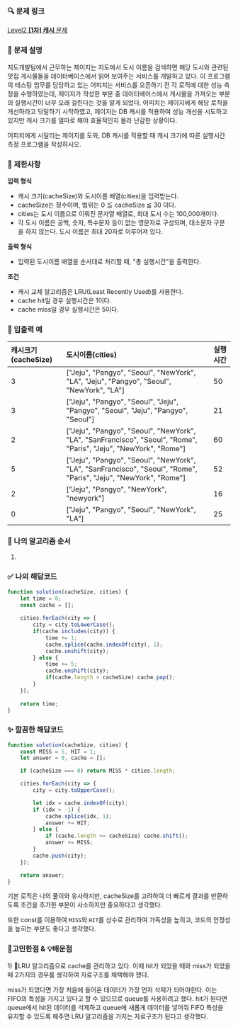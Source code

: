 ### 🔍 문제 링크
[Level2 **\[1차\] 캐시** 문제](https://school.programmers.co.kr/learn/courses/30/lessons/17680)

### 📘 문제 설명
지도개발팀에서 근무하는 제이지는 지도에서 도시 이름을 검색하면 해당 도시와 관련된 맛집 게시물들을 데이터베이스에서 읽어 보여주는 서비스를 개발하고 있다.
이 프로그램의 테스팅 업무를 담당하고 있는 어피치는 서비스를 오픈하기 전 각 로직에 대한 성능 측정을 수행하였는데, 제이지가 작성한 부분 중 데이터베이스에서 게시물을 가져오는 부분의 실행시간이 너무 오래 걸린다는 것을 알게 되었다.
어피치는 제이지에게 해당 로직을 개선하라고 닦달하기 시작하였고, 제이지는 DB 캐시를 적용하여 성능 개선을 시도하고 있지만 캐시 크기를 얼마로 해야 효율적인지 몰라 난감한 상황이다.

어피치에게 시달리는 제이지를 도와, DB 캐시를 적용할 때 캐시 크기에 따른 실행시간 측정 프로그램을 작성하시오.

### 📕 제한사항
**입력 형식**
- 캐시 크기(cacheSize)와 도시이름 배열(cities)을 입력받는다.
- cacheSize는 정수이며, 범위는 0 ≦ cacheSize ≦ 30 이다.
- cities는 도시 이름으로 이뤄진 문자열 배열로, 최대 도시 수는 100,000개이다.
- 각 도시 이름은 공백, 숫자, 특수문자 등이 없는 영문자로 구성되며, 대소문자 구분을 하지 않는다. 도시 이름은 최대 20자로 이루어져 있다.

**출력 형식**
- 입력된 도시이름 배열을 순서대로 처리할 때, "총 실행시간"을 출력한다.

**조건**
- 캐시 교체 알고리즘은 LRU(Least Recently Used)를 사용한다.
- cache hit일 경우 실행시간은 1이다.
- cache miss일 경우 실행시간은 5이다.

### 📙 입출력 예
|캐시크기(cacheSize)|도시이름(cities)|실행시간|
|:---|:---|:---|
|3|["Jeju", "Pangyo", "Seoul", "NewYork", "LA", "Jeju", "Pangyo", "Seoul", "NewYork", "LA"]|50|
|3|["Jeju", "Pangyo", "Seoul", "Jeju", "Pangyo", "Seoul", "Jeju", "Pangyo", "Seoul"]|21|
|2|["Jeju", "Pangyo", "Seoul", "NewYork", "LA", "SanFrancisco", "Seoul", "Rome", "Paris", "Jeju", "NewYork", "Rome"]|60|
|5|["Jeju", "Pangyo", "Seoul", "NewYork", "LA", "SanFrancisco", "Seoul", "Rome", "Paris", "Jeju", "NewYork", "Rome"]|52|
|2|["Jeju", "Pangyo", "NewYork", "newyork"]|16|
|0|["Jeju", "Pangyo", "Seoul", "NewYork", "LA"]|25|

### 📔 나의 알고리즘 순서
1. 

### ✅ 나의 해답코드
```javascript
function solution(cacheSize, cities) {
    let time = 0;
    const cache = [];
    
    cities.forEach(city => {
        city = city.toLowerCase();
        if(cache.includes(city)) {
            time += 1;
            cache.splice(cache.indexOf(city), 1);
            cache.unshift(city);
        } else {
            time += 5;
            cache.unshift(city);
            if(cache.length > cacheSize) cache.pop();
        }
    });
    
    return time;
}
```

### ✨ 깔끔한 해답코드
```javascript
function solution(cacheSize, cities) {
    const MISS = 5, HIT = 1;
    let answer = 0, cache = [];

    if (cacheSize === 0) return MISS * cities.length;

    cities.forEach(city => {
        city = city.toUpperCase();

        let idx = cache.indexOf(city);
        if (idx > -1) {
            cache.splice(idx, 1);
            answer += HIT;
        } else {
            if (cache.length >= cacheSize) cache.shift();
            answer += MISS;
        }
        cache.push(city);
    });

    return answer;
}
```
기본 로직은 나의 풀이와 유사하지만, cacheSize를 고려하여 더 빠르게 결과를 반환하도록 조건을 추가한 부분이 사소하지만 중요하다고 생각했다. 

또한 const를 이용하여 `MISS`와 `HIT`를 상수로 관리하여 가독성을 높히고, 코드의 안정성을 높히는 부분도 좋다고 생각했다.

### 📝고민한점 & 💡배운점
1\) 🤔LRU 알고리즘으로 cache를 관리하고 있다. 이때 hit가 되었을 때와 miss가 되었을 때 2가지의 경우를 생각하여 자료구조를 채택해야 했다.

miss가 되었다면 가장 처음에 들어온 데이터가 가장 먼저 삭제가 되어야한다. 이는 FIFO의 특성을 가지고 있다고 할 수 있으므로 queue를 사용하려고 했다. hit가 된다면 queue에서 hit된 데이터를 삭제하고 queue에 새롭게 데이터를 넣어줘 FIFO 특성을 유지할 수 있도록 해주면 LRU 알고리즘을 가지는 자료구조가 된다고 생각했다.